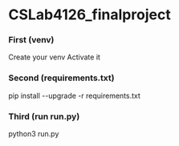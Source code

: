 # CSLab4126_finalproject

### First (venv)
Create your venv
Activate it

### Second (requirements.txt)
pip install --upgrade -r requirements.txt

### Third (run run.py)
python3 run.py
